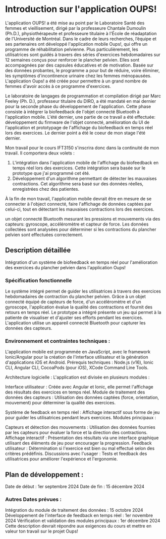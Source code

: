 # Introduction sur l'application OUPS!

L'application OUPS! a été mise au point par le Laboratoire Santé des femmes et vieillisement, dirigé par la professeure Chantale Dumoulin (Ph.D.), physiothérapeute et professeure titulaire à l'École de réadaptation de l'Université de Montréal. Dans le cadre de leurs recherches, l’équipe et ses partenaires ont développé l'application mobile Oups!, qui offre un programme de réhabilitation pelvienne. Plus particulièrement, les utilisatrices sont guidés à travers des séries d'exercices hebdomadaires sur 12 semaines conçus pour renforcer le plancher pelvien. Elles sont accompagnées par des capsules éducatives et de motivation. Basée sur des données probantes, le programme a pour but de réduire, voire éliminer, les symptômes d'incontinence urinaire chez les femmes ménopausées. L'application Oups! a été créée pour permettre à un grand nombre de femmes d'avoir accès à ce programme d'exercices.

Le laboratoire de langages de programmation et compilation dirigé par Marc Feeley (Ph. D.), professeur titulaire du DIRO, a été mandaté en mai dernier pour la seconde phase du développement de l'application. Cette phase consiste à intégrer la biofeedback de l'objet connecté Bluetooth à l'application mobile. L'été dernier, une partie de ce travail a été effectuée: développement du firmware de l'objet connecté, amélioration du UI de l'application et prototypage de l'affichage du biofeedback en temps réel lors des exercices. Le dernier point a été le coeur de mon stage l'été dernier. 

Mon travail pour le cours IFT3150 s'inscrira donc dans la continuité de mon travail. Il comportera deux volets : 
1. L'intégration dans l'application mobile de l'affichage du biofeedback en temps réel lors des exercices. Cette intégration sera basée sur le prototype que j'ai programmé cet été. 
2. Développement d'un algorithme permettant de détecter les mauvaises contractions. Cet algorithme sera basé sur des données réelles, enregistrées chez des patientes.

À la fin de mon travail, l'application mobile devrait être en mesure de se connecter à l'object connecté, faire l'affichage de données captées par celui-ci, tout en détectant les mauvaises contractions lors des exercices. 



un objet connecté Bluetooth mesurant les pressions et mouvements via des capteurs: gyroscope, accéléromètre et capteur de force. Les données collectées sont analysées pour déterminer si les contractions du plancher pelvien sont effectuées correctement.

## Description détaillée
Intégration d'un système de biofeedback en temps réel pour l'amélioration des exercices du plancher pelvien dans l'application Oups!

### Spécification fonctionnelle

Le système intégré permet de guider les utilisatrices à travers des exercices hebdomadaires de contraction du plancher pelvien. Grâce à un objet connecté équipé de capteurs de force, d'un accéléromètre et d'un gyroscope, l'application évalue la qualité des contractions et fournit des retours en temps réel. Le prototype a intégré présente un jeu qui permet à la patiente de visualiser et d'ajuster ses efforts pendant les exercices. 
L'application utilise un appareil connecté Bluetooth pour capturer les données des capteurs. 

### Environnement et contraintes techniques : 
L'application mobile est programmée en JavaScript, avec le framework Ionic/Angular pour la création de l'interface utilisateur et la génération d'applications iOS et Android. 
Prérequis techniques : Node.js (v16), Ionic CLI, Angular CLI, CocoaPods (pour iOS), XCode Command Line Tools.

Architecture logicielle :
L'application est divisée en plusieurs modules :

Interface utilisateur : Créée avec Angular et Ionic, elle permet l'affichage des résultats des exercices en temps réel.
Module de traitement des données des capteurs : Utilisation des données captées (force, orientation, mouvement) pour déterminer la qualité des exercices.

Système de feedback en temps réel : Affichage interactif sous forme de jeu pour guider les utilisatrices pendant leurs exercices.
Modules principaux :

Capteurs et détection des mouvements : Utilisation des données fournies par les capteurs pour évaluer la force et la direction des contractions.
Affichage interactif : Présentation des résultats via une interface graphique utilisant des éléments de jeu pour encourager la progression.
Feedback utilisateur : Détermination si l'exercice est bien ou mal effectué selon des critères prédéfinis.
Discussions avec l'usager : Tests et feedback des utilisatrices pour améliorer l'expérience et l'ergonomie.

## Plan de développement :
Date de début : 1er septembre 2024
Date de fin : 15 décembre 2024

### Autres Dates prévues :
Intégration du module de traitement des données : 15 octobre 2024
Développement de l'interface de feedback en temps réel : 1er novembre 2024
Vérification et validation des modules principaux : 1er décembre 2024
Cette description devrait répondre aux exigences du cours et mettre en valeur ton travail sur le projet Oups!






